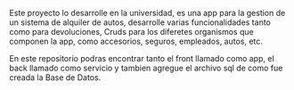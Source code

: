 Este proyecto lo desarrolle en la universidad, es una app para la gestion de un sistema de alquiler de autos, 
desarrolle varias funcionalidades tanto como para devoluciones, Cruds para los diferetes organismos que componen la app, como accesorios, seguros, empleados, autos, etc.

En este repositorio podras encontrar tanto el front llamado como app, el back llamado como servicio y tambien agregue el archivo sql de como fue creada la Base de Datos.
